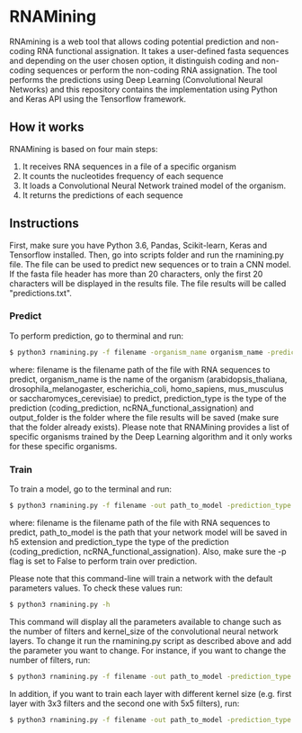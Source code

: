 # RNAMining 

RNAmining is a web tool that allows coding potential prediction and non-coding RNA functional assignation. It takes a user-defined fasta sequences and depending on the user chosen option, it distinguish coding and non-coding sequences or perform the non-coding RNA assignation. The tool performs the predictions using Deep Learning (Convolutional Neural Networks) and this repository contains the implementation using Python and Keras API using the Tensorflow framework.

## How it works

RNAMining is based on four main steps:

1. It receives RNA sequences in a file of a specific organism
2. It counts the nucleotides frequency of each sequence
3. It loads a Convolutional Neural Network trained model of the organism.
4. It returns the predictions of each sequence 

## Instructions

First, make sure you have Python 3.6, Pandas, Scikit-learn, Keras and Tensorflow installed. Then, go into scripts folder and run the rnamining.py file. The file can be used to predict new sequences or to train a CNN model. If the fasta file header has more than 20 characters, only the first 20 characters will be displayed in the results file. The file results will be called "predictions.txt".

### Predict

To perform prediction, go to therminal and run:

```sh
$ python3 rnamining.py -f filename -organism_name organism_name -prediction_type coding_prediction -output_folder output
```
where: filename is the filename path of the file with RNA sequences to predict, organism_name is the name of the organism (arabidopsis_thaliana, drosophila_melanogaster, escherichia_coli, homo_sapiens, mus_musculus or saccharomyces_cerevisiae) to predict, prediction_type is the type of the prediction (coding_prediction, ncRNA_functional_assignation) and output_folder is the folder where the file results will be saved (make sure that the folder already exists). Please note that RNAMining provides a list of specific organisms trained by the Deep Learning algorithm and it only works for these specific organisms. 

### Train

To train a model, go to the terminal and run:

```sh
$ python3 rnamining.py -f filename -out path_to_model -prediction_type coding_prediction -p False
```
where: filename is the filename path of the file with RNA sequences to predict, path_to_model is the path that your network model will be saved in h5 extension and prediction_type the type of the prediction (coding_prediction, ncRNA_functional_assignation). Also, make sure the -p flag is set to False to perform train over prediction. 

Please note that this command-line will train a network with the default parameters values. To check these values run:

```sh
$ python3 rnamining.py -h 
```
This command will display all the parameters available to change such as the number of filters and kernel_size of the convolutional neural network layers. To change it run the rnamining.py script as described above and add the parameter you want to change. For instance, if you want to change the number of filters, run:

```sh
$ python3 rnamining.py -f filename -out path_to_model -prediction_type coding_prediction -p False -num_filters 128
```
In addition, if you want to train each layer with different kernel size (e.g. first layer with 3x3 filters and the second one with 5x5 filters), run:

```sh
$ python3 rnamining.py -f filename -out path_to_model -prediction_type coding_prediction -p False -k 3 5
```
